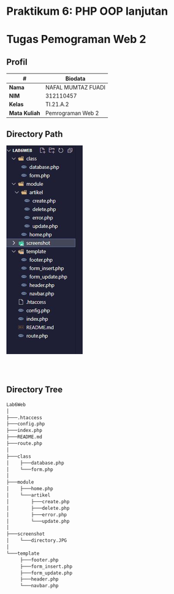 # Praktikum 6: PHP OOP lanjutan
# Tugas Pemograman Web 2
## Profil
| #               | Biodata           |
| --------------- | ----------------- |
| **Nama**        | NAFAL MUMTAZ FUADI |
| **NIM**         | 312110457       |
| **Kelas**       | TI.21.A.2         |
| **Mata Kuliah** | Pemrograman Web 2 |


## **Directory Path**

<img src="screenshot/directory.JPG">

<br/><br/>

## **Directory Tree**

```bash
Lab6Web
│
├───.htaccess
├───config.php
├───index.php
├───README.md
├───route.php
│
├───class
│    ├───database.php
│    └───form.php
│
├───module
│    ├───home.php
│    └───artikel
│        ├───create.php
│        ├───delete.php
│        ├───error.php
│        └───update.php
│
├───screenshot
│    └───directory.JPG
│
└───template
     ├───footer.php
     ├───form_insert.php
     ├───form_update.php
     ├───header.php
     └───navbar.php
```
